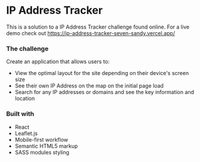 # IP Address Tracker

This is a solution to a IP Address Tracker challenge found online. For a live demo check out https://ip-address-tracker-seven-sandy.vercel.app/


### The challenge

Create an application that allows users to:

- View the optimal layout for the site depending on their device's screen size
- See their own IP Address on the map on the initial page load
- Search for any IP addresses or domains and see the key information and location

### Built with

- React
- Leaflet.js
- Mobile-first workflow
- Semantic HTML5 markup
- SASS modules styling

